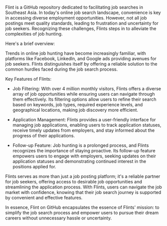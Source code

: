 Flint is a GitHub repository dedicated to facilitating job searches in Southeast Asia. In today's online job search landscape, convenience is key in accessing diverse employment opportunities. However, not all job postings meet quality standards, leading to frustration and uncertainty for job seekers. Recognizing these challenges, Flints steps in to alleviate the complexities of job hunting.

Here's a brief overview:

Trends in online job hunting have become increasingly familiar, with platforms like Facebook, LinkedIn, and Google ads providing avenues for job seekers. Flints distinguishes itself by offering a reliable solution to the common hurdles faced during the job search process.

Key Features of Flints:

- Job Filtering: With over 4 million monthly visitors, Flints offers a diverse array of job opportunities while ensuring users can navigate through them effectively. Its filtering options allow users to refine their search based on keywords, job types, required experience levels, and geographical locations, making job discovery more efficient.

- Application Management: Flints provides a user-friendly interface for managing job applications, enabling users to track application statuses, receive timely updates from employers, and stay informed about the progress of their applications.

- Follow-up Feature: Job hunting is a prolonged process, and Flints recognizes the importance of staying proactive. Its follow-up feature empowers users to engage with employers, seeking updates on their application statuses and demonstrating continued interest in the positions applied for.

Flints serves as more than just a job posting platform; it's a reliable partner for job seekers, offering access to desirable job opportunities and streamlining the application process. With Flints, users can navigate the job market with confidence, knowing that their job search journey is supported by convenient and effective features.

In essence, Flint on GitHub encapsulates the essence of Flints' mission: to simplify the job search process and empower users to pursue their dream careers without unnecessary hassle or uncertainty.

